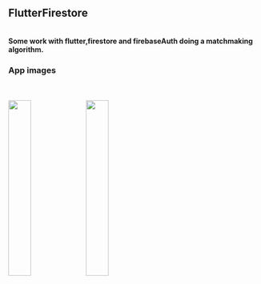 <h2>FlutterFirestore</h2><b><br/>
Some work with flutter,firestore and firebaseAuth doing a matchmaking algorithm.
<b><br/>
<h3>App images</h3>
<br><br/>
<img src="https://lh4.googleusercontent.com/R5iv1t9FtkC66PMM5jLy_pRrnmXp-07OoPMURUTpdQdZWhZIpTMqGuS0CIeCW4ouP3-RSKCulEWzFnpGBEsJulMxnyWPrOyAXNUxo7FW=s1600" width="30%"></img> 
<img src="https://lh5.googleusercontent.com/sUDpxV7ZQY6BeQqYSGIpyVnlPbUnRphZUZDGoO_EevFlc0SMGpPbJnRqBR_CwA5nYxOsB3-4sF0ZcnWtcF_Nv1Juz-lJ-zVFxbvsH3qX=s1600" width="30%"></img> 
